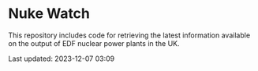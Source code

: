 # Nuke Watch

This repository includes code for retrieving the latest information available on the output of EDF nuclear power plants in the UK.

Last updated: 2023-12-07 03:09